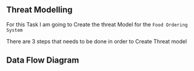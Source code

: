 ## Threat Modelling

For this Task I am going to Create the threat Model for the `Food Ordering System`

There are 3 steps that needs to be done  in order to Create Threat model

## Data Flow Diagram